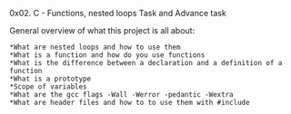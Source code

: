 

0x02. C - Functions, nested loops Task and Advance task

General overview of what this project is all about:

    *What are nested loops and how to use them
    *What is a function and how do you use functions
    *What is the difference between a declaration and a definition of a function
    *What is a prototype
    *Scope of variables
    *What are the gcc flags -Wall -Werror -pedantic -Wextra
    *What are header files and how to to use them with #include


